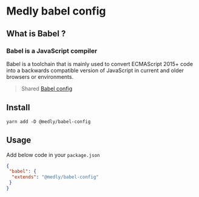 # Medly babel config

## What is Babel ?
### Babel is a JavaScript compiler

Babel is a toolchain that is mainly used to convert ECMAScript 2015+ code into a backwards compatible version of JavaScript in current and older browsers or environments.

> Shared [Babel config](https://babeljs.io/docs/en/configuration)

## Install

```shell
yarn add -D @medly/babel-config
```

## Usage

Add below code in your `package.json`

```json
{
 "babel": {
  "extends": "@medly/babel-config"
 }
}
```
